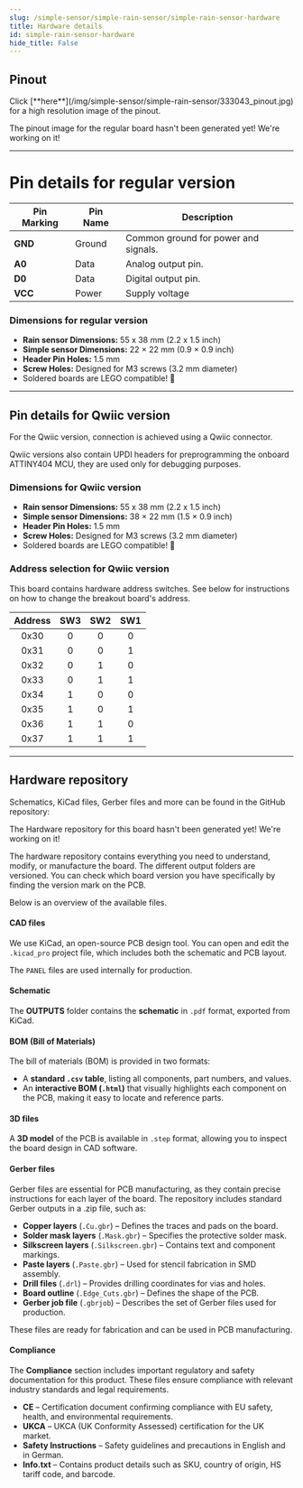 ```yaml
---
slug: /simple-sensor/simple-rain-sensor/simple-rain-sensor-hardware
title: Hardware details
id: simple-rain-sensor-hardware
hide_title: False
---
```


## Pinout

<CenteredImage src="/img/simple-sensor/simple-rain-sensor/333043_pinout.jpg" alt="Pinout" />
Click [**here**](/img/simple-sensor/simple-rain-sensor/333043_pinout.jpg) for a high resolution image of the pinout.

<ErrorBox>The pinout image for the regular board hasn't been generated yet! We're working on it!</ErrorBox>

---

# Pin details for regular version

| Pin Marking | Pin Name | Description                                     |
| ----------- | -------- | ----------------------------------------------- |
| **GND**     | Ground   | Common ground for power and signals.            |
| **A0**      | Data     | Analog output pin.                              |
| **D0**      | Data     | Digital output pin.                             |
| **VCC**     | Power    | Supply voltage                                  |


### Dimensions for regular version

- **Rain sensor Dimensions:** 55 x 38 mm (2.2 x 1.5 inch)
- **Simple sensor Dimensions:** 22 × 22 mm (0.9 × 0.9 inch)  
- **Header Pin Holes:** 1.5 mm  
- **Screw Holes:** Designed for M3 screws (3.2 mm diameter)  
- Soldered boards are LEGO compatible! 🧱 

---

## Pin details for Qwiic version

For the Qwiic version, connection is achieved using a Qwiic connector.

<InfoBox> Qwiic versions also contain UPDI headers for preprogramming the onboard ATTINY404 MCU, they are used only for debugging purposes. </InfoBox>

### Dimensions for Qwiic version

- **Rain sensor Dimensions:** 55 x 38 mm (2.2 x 1.5 inch)
- **Simple sensor Dimensions:** 38 × 22 mm (1.5 × 0.9 inch)  
- **Header Pin Holes:** 1.5 mm  
- **Screw Holes:** Designed for M3 screws (3.2 mm diameter)  
- Soldered boards are LEGO compatible! 🧱 

### Address selection for Qwiic version
This board contains hardware address switches. See below for instructions on how to change the breakout board's address.

<CenteredImage src="/img/simple-sensor/simple-rain-sensor/333043_add_highlighted.jpg" alt="Address Switches" />

| Address | SW3 | SW2 | SW1 |
|:---:|:---:|:---:|:---:|
| 0x30 | 0 | 0 | 0 |
| 0x31 | 0 | 0 | 1 |
| 0x32 | 0 | 1 | 0 |
| 0x33 | 0 | 1 | 1 |
| 0x34 | 1 | 0 | 0 |
| 0x35 | 1 | 0 | 1 |
| 0x36 | 1 | 1 | 0 |
| 0x37 | 1 | 1 | 1 |      

---

## Hardware repository

Schematics, KiCad files, Gerber files and more can be found in the GitHub repository:

<ErrorBox>The Hardware repository for this board hasn't been generated yet! We're working on it!</ErrorBox>

The hardware repository contains everything you need to understand, modify, or manufacture the board. The different output folders are versioned. You can check which board version you have specifically by finding the version mark on the PCB.

Below is an overview of the available files.  
#### CAD files

We use KiCad, an open-source PCB design tool. You can open and edit the `.kicad_pro` project file, which includes both the schematic and PCB layout.  

The `PANEL` files are used internally for production.  

#### Schematic

The **OUTPUTS** folder contains the **schematic** in `.pdf` format, exported from KiCad.

#### BOM (Bill of Materials)

The bill of materials (BOM) is provided in two formats:  

- A **standard `.csv` table**, listing all components, part numbers, and values.  
- An **interactive BOM (`.html`)** that visually highlights each component on the PCB, making it easy to locate and reference parts.  


#### 3D files

A **3D model** of the PCB is available in `.step` format, allowing you to inspect the board design in CAD software.  

#### Gerber files 

Gerber files are essential for PCB manufacturing, as they contain precise instructions for each layer of the board. The repository includes standard Gerber outputs in a .zip file, such as:  

- **Copper layers** (`.Cu.gbr`) – Defines the traces and pads on the board.  
- **Solder mask layers** (`.Mask.gbr`) – Specifies the protective solder mask.  
- **Silkscreen layers** (`.Silkscreen.gbr`) – Contains text and component markings.  
- **Paste layers** (`.Paste.gbr`) – Used for stencil fabrication in SMD assembly.  
- **Drill files** (`.drl`) – Provides drilling coordinates for vias and holes.  
- **Board outline** (`.Edge_Cuts.gbr`) – Defines the shape of the PCB.  
- **Gerber job file** (`.gbrjob`) – Describes the set of Gerber files used for production.  

These files are ready for fabrication and can be used in PCB manufacturing.

#### Compliance  

The **Compliance** section includes important regulatory and safety documentation for this product. These files ensure compliance with relevant industry standards and legal requirements.  

- **CE** – Certification document confirming compliance with EU safety, health, and environmental requirements.  
- **UKCA** – UKCA (UK Conformity Assessed) certification for the UK market.  
- **Safety Instructions** – Safety guidelines and precautions in English and in German.
- **Info.txt** – Contains product details such as SKU, country of origin, HS tariff code, and barcode. 